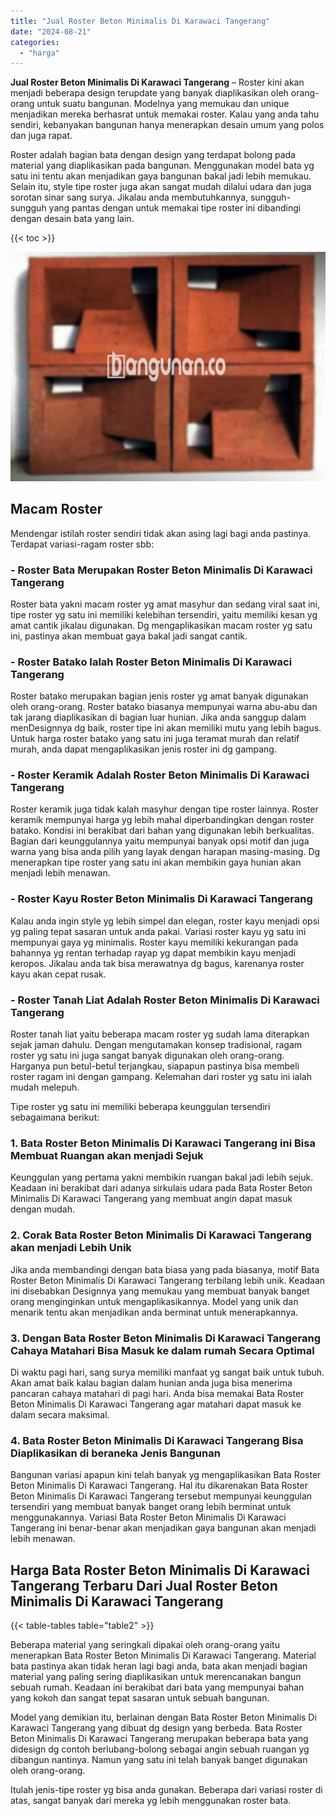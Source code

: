 ```yaml
---
title: "Jual Roster Beton Minimalis Di Karawaci Tangerang"
date: "2024-08-21"
categories: 
  - "harga"
---
```


**Jual Roster Beton Minimalis Di Karawaci Tangerang** – Roster kini akan menjadi beberapa design terupdate yang banyak diaplikasikan oleh orang-orang untuk suatu bangunan. Modelnya yang memukau dan unique menjadikan mereka berhasrat untuk memakai roster. Kalau yang anda tahu sendiri, kebanyakan bangunan hanya menerapkan desain umum yang polos dan juga rapat.

Roster adalah bagian bata dengan design yang terdapat bolong pada material yang diaplikasikan pada bangunan. Menggunakan model bata yg satu ini tentu akan menjadikan gaya bangunan bakal jadi lebih memukau. Selain itu, style tipe roster juga akan sangat mudah dilalui udara dan juga sorotan sinar sang surya. Jikalau anda membutuhkannya, sungguh-sungguh yang pantas dengan untuk memakai tipe roster ini dibandingi dengan desain bata yang lain.

{{< toc >}}

![Jual Roster Beton Minimalis Di Karawaci Tangerang](/images/bata-roster-minimalis-14.png)

## Macam Roster

Mendengar istilah roster sendiri tidak akan asing lagi bagi anda pastinya. Terdapat variasi-ragam roster sbb:

### \- Roster Bata Merupakan Roster Beton Minimalis Di Karawaci Tangerang

Roster bata yakni macam roster yg amat masyhur dan sedang viral saat ini, tipe roster yg satu ini memiliki kelebihan tersendiri, yaitu memiliki kesan yg amat cantik jikalau digunakan. Dg mengaplikasikan macam roster yg satu ini, pastinya akan membuat gaya bakal jadi sangat cantik.

### \- Roster Batako Ialah Roster Beton Minimalis Di Karawaci Tangerang

Roster batako merupakan bagian jenis roster yg amat banyak digunakan oleh orang-orang. Roster batako biasanya mempunyai warna abu-abu dan tak jarang diaplikasikan di bagian luar hunian. Jika anda sanggup dalam menDesignnya dg baik, roster tipe ini akan memiliki mutu yang lebih bagus. Untuk harga roster batako yang satu ini juga teramat murah dan relatif murah, anda dapat mengaplikasikan jenis roster ini dg gampang.

### \- Roster Keramik Adalah Roster Beton Minimalis Di Karawaci Tangerang

Roster keramik juga tidak kalah masyhur dengan tipe roster lainnya. Roster keramik mempunyai harga yg lebih mahal diperbandingkan dengan roster batako. Kondisi ini berakibat dari bahan yang digunakan lebih berkualitas. Bagian dari keunggulannya yaitu mempunyai banyak opsi motif dan juga warna yang bisa anda pilih yang layak dengan harapan masing-masing. Dg menerapkan tipe roster yang satu ini akan membikin gaya hunian akan menjadi lebih menawan.

### \- Roster Kayu Roster Beton Minimalis Di Karawaci Tangerang

Kalau anda ingin style yg lebih simpel dan elegan, roster kayu menjadi opsi yg paling tepat sasaran untuk anda pakai. Variasi roster kayu yg satu ini mempunyai gaya yg minimalis. Roster kayu memiliki kekurangan pada bahannya yg rentan terhadap rayap yg dapat membikin kayu menjadi keropos. Jikalau anda tak bisa merawatnya dg bagus, karenanya roster kayu akan cepat rusak.

### \- Roster Tanah Liat Adalah Roster Beton Minimalis Di Karawaci Tangerang

Roster tanah liat yaitu beberapa macam roster yg sudah lama diterapkan sejak jaman dahulu. Dengan mengutamakan konsep tradisional, ragam roster yg satu ini juga sangat banyak digunakan oleh orang-orang. Harganya pun betul-betul terjangkau, siapapun pastinya bisa membeli roster ragam ini dengan gampang. Kelemahan dari roster yg satu ini ialah mudah melepuh.

Tipe roster yg satu ini memiliki beberapa keunggulan tersendiri sebagaimana berikut:

### 1\. Bata Roster Beton Minimalis Di Karawaci Tangerang ini Bisa Membuat Ruangan akan menjadi Sejuk

Keunggulan yang pertama yakni membikin ruangan bakal jadi lebih sejuk. Keadaan ini berakibat dari adanya sirkulais udara pada Bata Roster Beton Minimalis Di Karawaci Tangerang yang membuat angin dapat masuk dengan mudah.

### 2\. Corak Bata Roster Beton Minimalis Di Karawaci Tangerang akan menjadi Lebih Unik

Jika anda membandingi dengan bata biasa yang pada biasanya, motif Bata Roster Beton Minimalis Di Karawaci Tangerang terbilang lebih unik. Keadaan ini disebabkan Designnya yang memukau yang membuat banyak banget orang menginginkan untuk mengaplikasikannya. Model yang unik dan menarik tentu akan menjadikan anda berminat untuk menerapkannya.

### 3\. Dengan Bata Roster Beton Minimalis Di Karawaci Tangerang Cahaya Matahari Bisa Masuk ke dalam rumah Secara Optimal

Di waktu pagi hari, sang surya memiliki manfaat yg sangat baik untuk tubuh. Akan amat baik kalau bagian dalam hunian anda juga bisa menerima pancaran cahaya matahari di pagi hari. Anda bisa memakai Bata Roster Beton Minimalis Di Karawaci Tangerang agar matahari dapat masuk ke dalam secara maksimal.

### 4\. Bata Roster Beton Minimalis Di Karawaci Tangerang Bisa Diaplikasikan di beraneka Jenis Bangunan

Bangunan variasi apapun kini telah banyak yg mengaplikasikan Bata Roster Beton Minimalis Di Karawaci Tangerang. Hal itu dikarenakan Bata Roster Beton Minimalis Di Karawaci Tangerang tersebut mempunyai keunggulan tersendiri yang membuat banyak banget orang lebih berminat untuk menggunakannya. Variasi Bata Roster Beton Minimalis Di Karawaci Tangerang ini benar-benar akan menjadikan gaya bangunan akan menjadi lebih menawan.

## Harga Bata Roster Beton Minimalis Di Karawaci Tangerang Terbaru Dari Jual Roster Beton Minimalis Di Karawaci Tangerang

{{< table-tables table="table2" >}}

Beberapa material yang seringkali dipakai oleh orang-orang yaitu menerapkan Bata Roster Beton Minimalis Di Karawaci Tangerang. Material bata pastinya akan tidak heran lagi bagi anda, bata akan menjadi bagian material yang paling sering diaplikasikan untuk merencanakan bangun sebuah rumah. Keadaan ini berakibat dari bata yang mempunyai bahan yang kokoh dan sangat tepat sasaran untuk sebuah bangunan.

Model yang demikian itu, berlainan dengan Bata Roster Beton Minimalis Di Karawaci Tangerang yang dibuat dg design yang berbeda. Bata Roster Beton Minimalis Di Karawaci Tangerang merupakan beberapa bata yang didesign dg contoh berlubang-bolong sebagai angin sebuah ruangan yg dibangun nantinya. Namun yang satu ini telah banyak banget digunakan oleh orang-orang.

Itulah jenis-tipe roster yg bisa anda gunakan. Beberapa dari variasi roster di atas, sangat banyak dari mereka yg lebih menggunakan roster bata.

